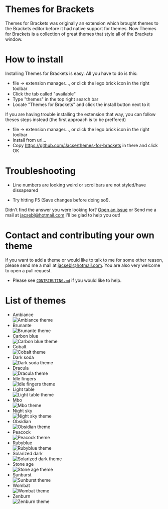 Themes for Brackets
==================
Themes for Brackets was originally an extension which brought themes to the Brackets editor before it had native support for themes. Now Themes for Brackets is a collection of great themes that style all of the Brackets window. 

How to install
==================
Installing Themes for Brackets is easy. All you have to do is this:
* file -> extension manager..., or click the lego brick icon in the right toolbar
* Click the tab called "available"
* Type "themes" in the top right search bar
* Locate "Themes for Brackets"  and click the install button next to it

If you are having trouble installing the extension that way, you can follow theses steps instead (the first approach is to be preffered)
* file -> extension manager..., or click the lego brick icon in the right toolbar
* Install from url...
* Copy https://github.com/Jacse/themes-for-brackets in there and click OK

Troubleshooting
==================
* Line numbers are looking weird or scrollbars are not styled/have dissapeared
 - Try hitting F5 (Save changes before doing so!).

Didn't find the answer you were looking for? [Open an issue](https://github.com/Jacse/themes-for-brackets/issues) or Send me a mail at jacsebl@hotmail.com I'll be glad to help you out!

Contact and contributing your own theme
==================
If you want to add a theme or would like to talk to me for some other reason, please send me a mail at jacsebl@hotmail.com. You are also very welcome to open a pull request.
* Please see [`CONTRIBUTING.md`](CONTRIBUTING.md) if you would like to help.

List of themes
==================
* Ambiance <br />![Ambiance theme](https://raw.github.com/Jacse/themes-for-brackets/master/images/ambiance.png) 
* Brunante <br />![Brunante theme](https://raw.github.com/Jacse/themes-for-brackets/master/images/brunante.png) 
* Carbon blue <br />![Carbon blue theme](https://raw.github.com/Jacse/themes-for-brackets/master/images/carbon-blue.png) 
* Cobalt <br />![Cobalt theme](https://raw.github.com/Jacse/themes-for-brackets/master/images/cobalt.png) 
* Dark soda <br />![Dark soda theme](https://raw.github.com/Jacse/themes-for-brackets/master/images/dark-soda.png) 
* Dracula <br />![Dracula theme](https://raw.github.com/Jacse/themes-for-brackets/master/images/dracula.png) 
* Idle fingers <br />![Idle fingers theme](https://raw.github.com/Jacse/themes-for-brackets/master/images/idle-fingers.png) 
* Light table <br />![Light table theme](https://raw.github.com/Jacse/themes-for-brackets/master/images/light-table.png) 
* Mbo <br />![Mbo theme](https://raw.github.com/Jacse/themes-for-brackets/master/images/mbo.png) 
* Night sky <br />![Night sky theme](https://raw.github.com/Jacse/themes-for-brackets/master/images/night-sky.png) 
* Obsidian <br />![Obsidian theme](https://raw.github.com/Jacse/themes-for-brackets/master/images/obsidian.png) 
* Peacock <br />![Peacock theme](https://raw.github.com/Jacse/themes-for-brackets/master/images/peacock.png) 
* Rubyblue <br />![Rubyblue theme](https://raw.github.com/Jacse/themes-for-brackets/master/images/rubyblue.png) 
* Solarized dark <br />![Solarized dark theme](https://raw.github.com/Jacse/themes-for-brackets/master/images/solarized-dark.png) 
* Stone age <br />![Stone age theme](https://raw.github.com/Jacse/themes-for-brackets/master/images/stone-age.png) 
* Sunburst <br />![Sunburst theme](https://raw.github.com/Jacse/themes-for-brackets/master/images/sunburst.png) 
* Wombat <br />![Wombat theme](https://raw.github.com/Jacse/themes-for-brackets/master/images/wombat.png) 
* Zenburn <br />![Zenburn theme](https://raw.github.com/Jacse/themes-for-brackets/master/images/zenburn.png)